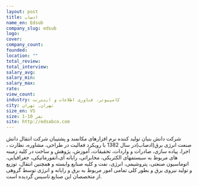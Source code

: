 ```yaml
---
layout: post
title: ادصاب
name_en: Edsub
company_slug: edsub
logo: 
cover: 
company_count:
founded:
location: ""
total_review: 
total_interview: 
salary_avg: 
salary_min: 
salary_max: 
rate: 
view_count: 
industry: کامپیوتر، فناوری اطلاعات و اینترنت
city: تهران, تهران
size_en: VS
size: 1-10 نفر
site: http://edsabco.com
---
```


شرکت دانش بنیان تولید کننده نرم افزارهای مکانمند و پشتیبان شرکت انتقال دانش صنعت انرژی برق(ادصاب)در سال 1382 با رویکرد فعالیت در طراحی، مشاوره، نظارت ، اجرا، پیاده سازی، صادرات و واردات، تحقیقات، آموزش، پژوهش و ساخت در کلیه زمینه های مربوط به سیستمهای الکتریکی، مخابراتی، رایانه ای،انفورماتیکی، جغرافیایی، اتوماسیون صنعتی، پتروشیمی، انرژی، نفت و کلیه صنایع وابسته و همچنین انتقال، توزیع و تولید نیروی برق و بطور کلی تمامی امور مربوط به برق و رایانه و انرژی توسط گروهی از متخصصان این صنایع تاسیس گردیده است.
